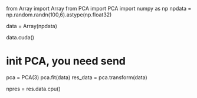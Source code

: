 
from Array import Array
from PCA import PCA
import numpy as np
npdata = np.random.randn(100,6).astype(np.float32)

data = Array(npdata)

data.cuda()

# init PCA, you need send 
pca = PCA(3)
pca.fit(data)
res_data = pca.transform(data)

npres = res.data.cpu()

